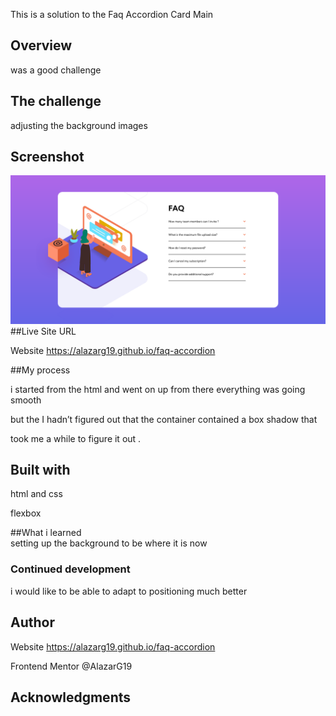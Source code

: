 This is a solution to the Faq Accordion Card Main 

## Overview 

was a good challenge 

## The challenge  

adjusting the background images
## Screenshot 
![Screenshot](Screenshot.png)
##Live Site URL 

Website  https://alazarg19.github.io/faq-accordion

##My process 

i started from the html and went on up from there everything was going smooth 

but the I hadn’t figured out that the container contained a box shadow that 

took me a while to figure it out . 

 

## Built with  

html and css 

flexbox 

  

##What i learned  
setting up the background to be where it is now 
### Continued development 

i would like to be able to adapt to positioning much better 

## Author 

 Website  https://alazarg19.github.io/faq-accordion 

Frontend Mentor @AlazarG19 

## Acknowledgments 
 

 